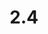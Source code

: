 ---
layout: default
title: 2.4
lang: fr
headline: |-
  Créer des occasions d’apprentissage expérientiel
why: |-
  Les étudiants de premier cycle ont demandé plus de possibilités d’apprentissage expérientiel et de recherche au sein des communautés autochtones, avec elles, et pour elles. À l’heure actuelle, certaines possibilités sont offertes en raison des liens établis par les membres du corps professoral et leurs programmes de recherche subventionnés, mais aucune possibilité d’apprentissage expérientiel n’est intégrée aux cours. Il est possible de créer ce type de cours dans le cadre des études autochtones, mais aussi de les intégrer notamment à la Faculté d’éducation, à la Faculté de droit, ainsi qu’au programme de service social. L’apprentissage expérientiel, notamment les cours offerts à même les territoires autochtones, peut offrir aux étudiants une immersion sur le plan de la langue, de l’histoire de la communauté et de la politique. Bien réalisée, cette expérience renforcera les relations de l’Université avec les communautés autochtones et augmentera les possibilités de collaboration et de recherche.
when: |-
  Moyen terme
how: |-
  La création de ces possibilités nécessite que l’on renforce les capacités de l’Université en embauchant d’autres professeurs autochtones et qu’on mette en place des mécanismes de soutien appropriés en recrutant du personnel des Affaires autochtones dans chaque faculté.
cost: |-
  Mettre en place un système de paiement des droits aux communautés. Les étudiants peuvent payer des droits de scolarité supplémentaires pour les cours expérientiels, mais l’Université doit élaborer un règlement sur la rémunération des communautés ou des gardiens du savoir pour leur expertise, que ce soit sous la forme d’une allocation trimestrielle aux chargés de cours supplémentaires ou d’une entente de contribution avec la communauté, ou les deux. Ces frais ne peuvent être entièrement intégrés aux droits de scolarité des étudiants, car la note leur deviendrait alors inabordable.
who: |-
  Provost/vice-provost aux affaires académiques/vice-recteur associé à la vie étudiante
---